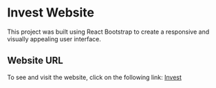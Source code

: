 # Invest Website

This project was built using React Bootstrap to create a responsive and visually appealing user interface.

## Website URL
To see and visit the website, click on the following link:
[Invest](https://omerbargon.github.io/invest/)
